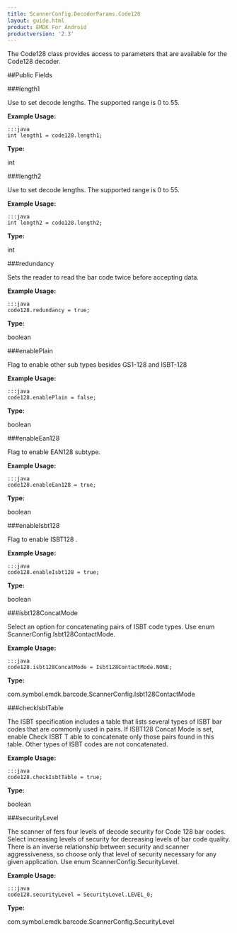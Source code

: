 ```yaml
---
title: ScannerConfig.DecoderParams.Code128
layout: guide.html
product: EMDK For Android
productversion: '2.3'
---
```


The Code128 class provides access to parameters that are available
 for the Code128 decoder.

##Public Fields

###length1

Use to set decode lengths. The supported range is 0 to 55.

 

**Example Usage:**
	
	:::java	
	int length1 = code128.length1;


**Type:**

int

###length2

Use to set decode lengths. The supported range is 0 to 55.

 

**Example Usage:**
	
	:::java	
	int length2 = code128.length2;


**Type:**

int

###redundancy

Sets the reader to read the bar code twice before accepting data.

 

**Example Usage:**
	
	:::java	
	code128.redundancy = true;


**Type:**

boolean

###enablePlain

Flag to enable other sub types besides GS1-128 and ISBT-128

 

**Example Usage:**
	
	:::java	
	code128.enablePlain = false;


**Type:**

boolean

###enableEan128

Flag to enable EAN128 subtype.
 

**Example Usage:**
	
	:::java	
	code128.enableEan128 = true;


**Type:**

boolean

###enableIsbt128

Flag to enable ISBT128 .
 

**Example Usage:**
	
	:::java	
	code128.enableIsbt128 = true;


**Type:**

boolean

###isbt128ConcatMode

Select an option for concatenating pairs of ISBT code types. Use
 enum  ScannerConfig.Isbt128ContactMode.

 

**Example Usage:**
	
	:::java	
	code128.isbt128ConcatMode = Isbt128ContactMode.NONE;


**Type:**

com.symbol.emdk.barcode.ScannerConfig.Isbt128ContactMode

###checkIsbtTable

The ISBT specification includes a table that lists several types
 of ISBT bar codes that are commonly used in pairs. If ISBT128
 Concat Mode is set, enable Check ISBT T able to concatenate only
 those pairs found in this table. Other types of ISBT codes are
 not concatenated.

 

**Example Usage:**
	
	:::java	
	code128.checkIsbtTable = true;


**Type:**

boolean

###securityLevel

The scanner of fers four levels of decode security for Code 128
 bar codes. Select increasing levels of security for decreasing
 levels of bar code quality. There is an inverse relationship
 between security and scanner aggressiveness, so choose only that
 level of security necessary for any given application. Use enum
  ScannerConfig.SecurityLevel.

 

**Example Usage:**
	
	:::java	
	code128.securityLevel = SecurityLevel.LEVEL_0;


**Type:**

com.symbol.emdk.barcode.ScannerConfig.SecurityLevel













